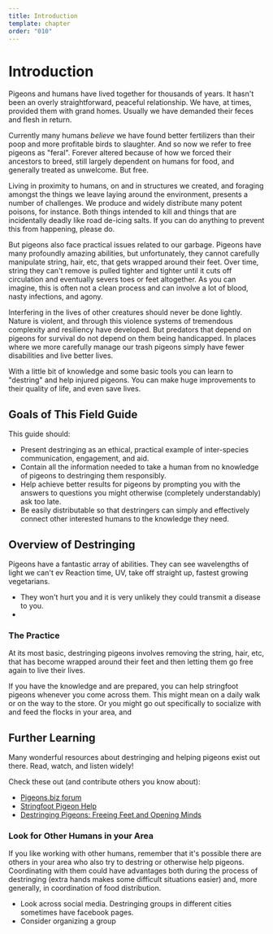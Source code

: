 ```yaml
---
title: Introduction
template: chapter
order: "010"
---
```


# Introduction

Pigeons and humans have lived together for thousands of years. It hasn't been an overly straightforward, peaceful relationship. We have, at times, provided them with grand homes. Usually we have demanded their feces and flesh in return.

Currently many humans *believe* we have found better fertilizers than their poop and more profitable birds to slaughter. And so now we refer to free pigeons as "feral". Forever altered because of how we forced their ancestors to breed, still largely dependent on humans for food, and generally treated as unwelcome. But free.

Living in proximity to humans, on and in structures we created, and foraging amongst the things we leave laying around the environment, presents a number of challenges. We produce and widely distribute many potent poisons, for instance. Both things intended to kill and things that are incidentally deadly like road de-icing salts. If you can do anything to prevent this from happening, please do.

But pigeons also face practical issues related to our garbage. Pigeons have many profoundly amazing abilities, but unfortunately, they cannot carefully manipulate string, hair, etc, that gets wrapped around their feet. Over time, string they can't remove is pulled tighter and tighter until it cuts off circulation and eventually severs toes or feet altogether. As you can imagine, this is often not a clean process and can involve a lot of blood, nasty infections, and agony.

Interfering in the lives of other creatures should never be done lightly. Nature is violent, and through this violence systems of tremendous complexity and resiliency have developed. But predators that depend on pigeons for survival do not depend on them being handicapped. In places where we more carefully manage our trash pigeons simply have fewer disabilities and live better lives.

With a little bit of knowledge and some basic tools you can learn to "destring" and help injured pigeons. You can make huge improvements to their quality of life, and even save lives.


## Goals of This Field Guide

This guide should:

- Present destringing as an ethical, practical example of inter-species communication, engagement, and aid.
- Contain all the information needed to take a human from no knowledge of pigeons to destringing them responsibly.
- Help achieve better results for pigeons by prompting you with the answers to questions you might otherwise (completely understandably) ask too late.
- Be easily distributable so that destringers can simply and effectively connect other interested humans to the knowledge they need.


## Overview of Destringing

Pigeons have a fantastic array of abilities. They can see wavelengths of light we can't ev Reaction time, UV, take off straight up, fastest growing vegetarians.

- They won't hurt you and it is very unlikely they could transmit a disease to you.
- 

### The Practice

At its most basic, destringing pigeons involves removing the string, hair, etc, that has become wrapped around their feet and then letting them go free again to live their lives.

If you have the knowledge and are prepared, you can help stringfoot pigeons whenever you come across them. This might mean on a daily walk or on the way to the store. Or you might go out specifically to socialize with and feed the flocks in your area, and 



## Further Learning

Many wonderful resources about destringing and helping pigeons exist out there. Read, watch, and listen widely!

Check these out (and contribute others you know about):
- [Pigeons.biz forum](https://www.pigeons.biz/)
- [Stringfoot Pigeon Help](https://www.stringfootpigeon.com/destring-101.html)
- [Destringing Pigeons: Freeing Feet and Opening Minds](https://www.pigeonrescue.org/2018/09/11/destringing-pigeons-freeing-feet-and-opening-minds/)


### Look for Other Humans in your Area

If you like working with other humans, remember that it's possible there are others in your area who also try to destring or otherwise help pigeons. Coordinating with them could have advantages both during the process of destringing (extra hands makes some difficult situations easier) and, more generally, in coordination of food distribution.

- Look across social media. Destringing groups in different cities sometimes have facebook pages.
- Consider organizing a group